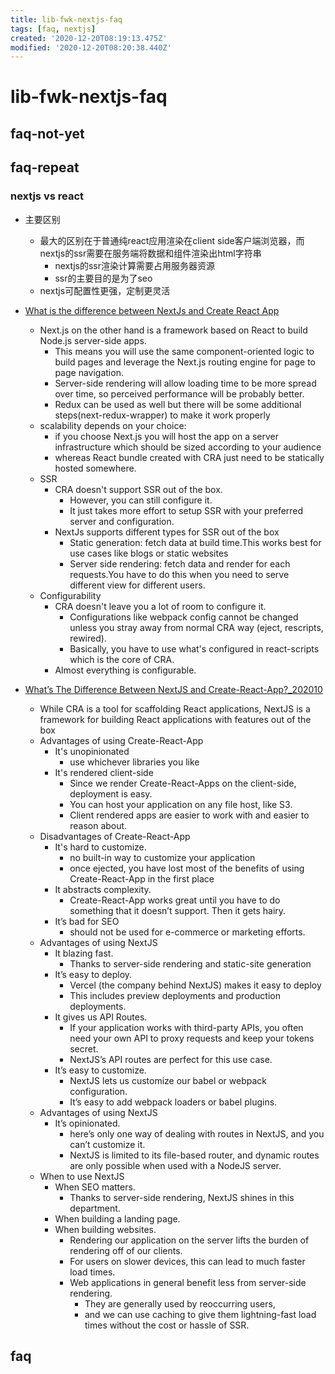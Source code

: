 ```yaml
---
title: lib-fwk-nextjs-faq
tags: [faq, nextjs]
created: '2020-12-20T08:19:13.475Z'
modified: '2020-12-20T08:20:38.440Z'
---
```


# lib-fwk-nextjs-faq

## faq-not-yet

## faq-repeat

### nextjs vs react

- 主要区别
  - 最大的区别在于普通纯react应用渲染在client side客户端浏览器，而nextjs的ssr需要在服务端将数据和组件渲染出html字符串
    - nextjs的ssr渲染计算需要占用服务器资源
    - ssr的主要目的是为了seo
  - nextjs可配置性更强，定制更灵活

- [What is the difference between NextJs and Create React App](https://stackoverflow.com/questions/62967958/what-is-the-difference-between-nextjs-and-create-react-app)
  - Next.js on the other hand is a framework based on React to build Node.js server-side apps. 
    - This means you will use the same component-oriented logic to build pages and leverage the Next.js routing engine for page to page navigation. 
    - Server-side rendering will allow loading time to be more spread over time, so perceived performance will be probably better. 
    - Redux can be used as well but there will be some additional steps(next-redux-wrapper) to make it work properly
  - scalability depends on your choice: 
    - if you choose Next.js you will host the app on a server infrastructure which should be sized according to your audience 
    - whereas React bundle created with CRA just need to be statically hosted somewhere.
  - SSR
    - CRA doesn't support SSR out of the box.
      - However, you can still configure it.
      - It just takes more effort to setup SSR with your preferred server and configuration.
    - NextJs supports different types for SSR out of the box
      - Static generation: fetch data at build time.This works best for use cases like blogs or static websites
      - Server side rendering: fetch data and render for each requests.You have to do this when you need to serve different view for different users.
  - Configurability
    - CRA doesn't leave you a lot of room to configure it.
      - Configurations like webpack config cannot be changed unless you stray away from normal CRA way (eject, rescripts, rewired).
      - Basically, you have to use what's configured in react-scripts which is the core of CRA.
    - Almost everything is configurable.

- [What’s The Difference Between NextJS and Create-React-App?_202010](https://medium.com/frontend-digest/whats-the-difference-between-nextjs-and-create-react-app-11b55650a612)
  - While CRA is a tool for scaffolding React applications, NextJS is a framework for building React applications with features out of the box
  - Advantages of using Create-React-App
    - It's unopinionated
      - use whichever libraries you like
    - It's rendered client-side
      - Since we render Create-React-Apps on the client-side, deployment is easy.
      - You can host your application on any file host, like S3. 
      - Client rendered apps are easier to work with and easier to reason about.
  - Disadvantages of Create-React-App
    - It's hard to customize.
      - no built-in way to customize your application
      - once ejected, you have lost most of the benefits of using Create-React-App in the first place
    - It abstracts complexity.
      - Create-React-App works great until you have to do something that it doesn’t support. Then it gets hairy. 
    - It’s bad for SEO
      - should not be used for e-commerce or marketing efforts.
  - Advantages of using NextJS
    - It blazing fast.
      - Thanks to server-side rendering and static-site generation
    - It’s easy to deploy.
      - Vercel (the company behind NextJS) makes it easy to deploy
      - This includes preview deployments and production deployments.
    - It gives us API Routes.
      - If your application works with third-party APIs, you often need your own API to proxy requests and keep your tokens secret. 
      - NextJS’s API routes are perfect for this use case.
    - It’s easy to customize.
      - NextJS lets us customize our babel or webpack configuration. 
      - It’s easy to add webpack loaders or babel plugins.
  - Advantages of using NextJS
    - It’s opinionated.
      - here’s only one way of dealing with routes in NextJS, and you can’t customize it. 
      - NextJS is limited to its file-based router, and dynamic routes are only possible when used with a NodeJS server.
  - When to use NextJS
    - When SEO matters.
      - Thanks to server-side rendering, NextJS shines in this department.
    - When building a landing page.
    - When building websites.
      - Rendering our application on the server lifts the burden of rendering off of our clients. 
      - For users on slower devices, this can lead to much faster load times.
      - Web applications in general benefit less from server-side rendering. 
        - They are generally used by reoccurring users, 
        - and we can use caching to give them lightning-fast load times without the cost or hassle of SSR.

## faq
